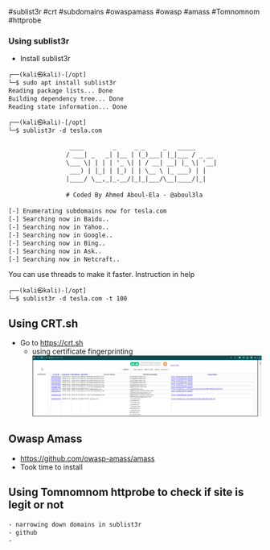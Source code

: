 
#sublist3r
#crt
#subdomains
#owaspamass
#owasp 
#amass
#Tomnomnom 
#httprobe 
### Using sublist3r

- Install sublist3r
```
┌──(kali㉿kali)-[/opt]
└─$ sudo apt install sublist3r
Reading package lists... Done
Building dependency tree... Done
Reading state information... Done

```

```
┌──(kali㉿kali)-[/opt]
└─$ sublist3r -d tesla.com

                 ____        _     _ _     _   _____
                / ___| _   _| |__ | (_)___| |_|___ / _ __
                \___ \| | | | '_ \| | / __| __| |_ \| '__|
                 ___) | |_| | |_) | | \__ \ |_ ___) | |
                |____/ \__,_|_.__/|_|_|___/\__|____/|_|

                # Coded By Ahmed Aboul-Ela - @aboul3la

[-] Enumerating subdomains now for tesla.com
[-] Searching now in Baidu..
[-] Searching now in Yahoo..
[-] Searching now in Google..
[-] Searching now in Bing..
[-] Searching now in Ask..
[-] Searching now in Netcraft..

```
You can use threads to make it faster. Instruction in help
```
┌──(kali㉿kali)-[/opt]
└─$ sublist3r -d tesla.com -t 100
```
## Using CRT.sh

- Go to https://crt.sh
	- using certificate fingerprinting
![Alt](../../Images/crt.sh_check_what_tools_using_domain.png)

## Owasp Amass

- https://github.com/owasp-amass/amass
- Took time to install

## Using Tomnomnom httprobe to check if site is legit or not

	- narrowing down domains in sublist3r
	- github
	- 